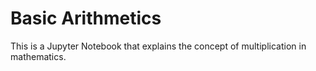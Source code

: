 # Basic Arithmetics
This is a Jupyter Notebook that explains the concept of multiplication in mathematics.
